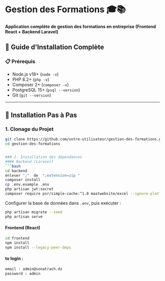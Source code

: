 
# Gestion des Formations 🎓📚  
**Application complète de gestion des formations en entreprise (Frontend React + Backend Laravel)**

## 🚀 Guide d'Installation Complète

### 📋 Prérequis
- Node.js v18+ (`node -v`)
- PHP 8.2+ (`php -v`)
- Composer 2+ (`composer -v`)
- PostgreSQL 15+ (`psql --version`)
- Git (`git --version`)

---

## 🔧 Installation Pas à Pas

### 1. Clonage du Projet
```bash
git clone https://github.com/votre-utilisateur/gestion-des-formations.git
cd gestion-des-formations


### 2. Installation des dépendances
#### Backend (Laravel)
```bash
cd backend
enlever ";"  de  ";extension=zip "
composer install
cp .env.example .env
php artisan jwt:secret
composer require psr/simple-cache:^1.0 maatwebsite/excel --ignore-platform-reqs 
```
Configurer la base de données dans `.env`, puis exécuter :
```bash
php artisan migrate --seed
php artisan serve
```

#### Frontend (React)
```bash
cd frontend
npm install
npm install --legacy-peer-deps
```
#### to login :
```bash
email : admin@sonatrach.dz
password : admin
 ``` 
